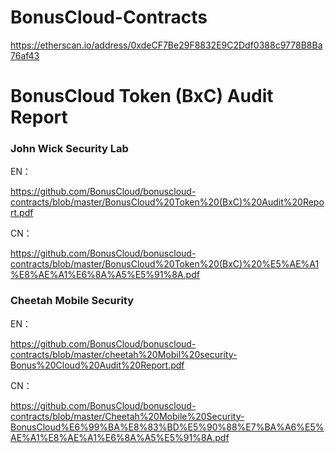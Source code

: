 # BonusCloud-Contracts

https://etherscan.io/address/0xdeCF7Be29F8832E9C2Ddf0388c9778B8Ba76af43

# BonusCloud Token (BxC) Audit Report

### John Wick Security Lab

EN：

https://github.com/BonusCloud/bonuscloud-contracts/blob/master/BonusCloud%20Token%20(BxC)%20Audit%20Report.pdf

CN：

https://github.com/BonusCloud/bonuscloud-contracts/blob/master/BonusCloud%20Token%20(BxC)%20%E5%AE%A1%E8%AE%A1%E6%8A%A5%E5%91%8A.pdf

### Cheetah Mobile Security

EN：

https://github.com/BonusCloud/bonuscloud-contracts/blob/master/cheetah%20Mobil%20security-Bonus%20Cloud%20Audit%20Report.pdf

CN：

https://github.com/BonusCloud/bonuscloud-contracts/blob/master/Cheetah%20Mobile%20Security-BonusCloud%E6%99%BA%E8%83%BD%E5%90%88%E7%BA%A6%E5%AE%A1%E8%AE%A1%E6%8A%A5%E5%91%8A.pdf
